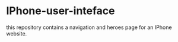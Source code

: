 # IPhone-user-inteface
this repository contains a navigation and heroes page for an IPhone website.
